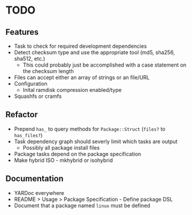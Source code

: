 # TODO

## Features

* Task to check for required development dependencies
* Detect checksum type and use the appropriate tool (md5, sha256, sha512, etc.)
  * This could probably just be accomplished with a case statement on the checksum length
* Files can accept either an array of strings or an file/URL
* Configuration
  * Inital ramdisk compression enabled/type
* Squashfs or cramfs

## Refactor

* Prepend `has_` to query methods for `Package::Struct` (`files?` to `has_files?`)
* Task dependency graph should severly limit which tasks are output
  * Possibly all package install files
* Package tasks depend on the package specification
* Make hybrid ISO - mkhybrid or isohybrid

## Documentation

* YARDoc everywhere
* README > Usage > Package Specification - Define package DSL
* Document that a package named `linux` must be defined

